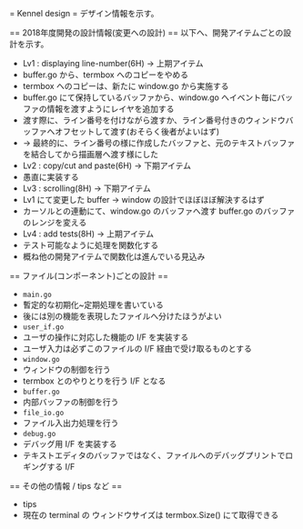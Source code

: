 = Kennel design =
デザイン情報を示す。

== 2018年度開発の設計情報(変更への設計) ==
以下へ、開発アイテムごとの設計を示す。

* Lv1 : displaying line-number(6H) -> 上期アイテム
 * buffer.go から、termbox へのコピーをやめる
 * termbox へのコピーは、新たに window.go から実施する
 * buffer.go にて保持しているバッファから、window.go へイベント毎にバッファの情報を渡すようにレイヤを追加する
 * 渡す際に、ライン番号を付けながら渡すか、ライン番号付きのウィンドウバッファへオフセットして渡す(おそらく後者がよいはず)
  * -> 最終的に、ライン番号の様に作成したバッファと、元のテキストバッファを結合してから描画層へ渡す様にした
* Lv2 : copy/cut and paste(6H) -> 下期アイテム
 * 愚直に実装する
* Lv3 : scrolling(8H) -> 下期アイテム
 * Lv1 にて変更した buffer -> window の設計でほぼほぼ解決するはず
 * カーソルとの連動にて、window.go のバッファへ渡す buffer.go のバッファのレンジを変える
* Lv4 : add tests(8H) -> 上期アイテム
 * テスト可能なように処理を関数化する
  * 概ね他の開発アイテムで関数化は進んでいる見込み

== ファイル(コンポーネント)ごとの設計 ==
* `main.go`
 * 暫定的な初期化~定期処理を書いている
  * 後には別の機能を表現したファイルへ分けたほうがよい
* `user_if.go`
 * ユーザの操作に対応した機能の I/F を実装する
  * ユーザ入力は必ずこのファイルの I/F 経由で受け取るものとする
* `window.go`
 * ウィンドウの制御を行う
  * termbox とのやりとりを行う I/F となる
* `buffer.go`
 * 内部バッファの制御を行う
* `file_io.go`
 * ファイル入出力処理を行う
* `debug.go`
 * デバッグ用 I/F を実装する
  * テキストエディタのバッファではなく、ファイルへのデバッグプリントでロギングする I/F

== その他の情報 / tips など ==
* tips
 * 現在の terminal の ウィンドウサイズは termbox.Size() にて取得できる
